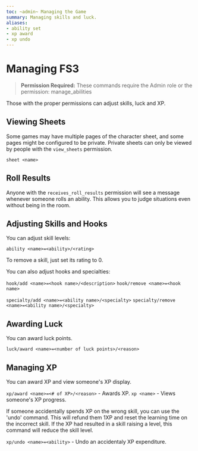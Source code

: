 ```yaml
---
toc: ~admin~ Managing the Game
summary: Managing skills and luck.
aliases:
- ability set
- xp award
- xp undo
---
```

# Managing FS3

> **Permission Required:** These commands require the Admin role or the permission: manage\_abilities

Those with the proper permissions can adjust skills, luck and XP.

## Viewing Sheets

Some games may have multiple pages of the character sheet, and some pages might be configured to be private.  Private sheets can only be viewed by people with the `view_sheets` permission.

`sheet <name>`

## Roll Results

Anyone with the `receives_roll_results` permission will see a message whenever someone rolls an ability.  This allows you to judge situations even without being in the room.

## Adjusting Skills and Hooks

You can adjust skill levels:

`ability <name>=<ability>/<rating>`

To remove a skill, just set its rating to 0.

You can also adjust hooks and specialties:

`hook/add <name>=<hook name>/<description>`
`hook/remove <name>=<hook name>`

`specialty/add <name>=<ability name>/<specialty>`
`specialty/remove <name>=<ability name>/<specialty>`

## Awarding Luck

You can award luck points.

`luck/award <name>=<number of luck points>/<reason>`

## Managing XP

You can award XP and view someone's XP display.

`xp/award <name>=<# of XP>/<reason>` - Awards XP.
`xp <name>` - Views someone's XP progress.

If someone accidentally spends XP on the wrong skill, you can use the 'undo' command.  This will refund them 1XP and reset the learning time on the incorrect skill.  If the XP had resulted in a skill raising a level, this command will reduce the skill level.

`xp/undo <name>=<ability>` - Undo an accidentaly XP expenditure.